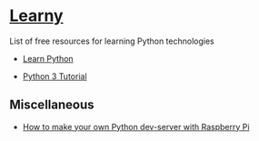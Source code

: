 # [Learny](../)

List of free resources for learning Python technologies

- [Learn Python](https://www.codecademy.com/learn/learn-python)

- [Python 3 Tutorial](https://www.sololearn.com/Course/Python/)

## Miscellaneous

- [How to make your own Python dev-server with Raspberry Pi](https://medium.freecodecamp.org/how-to-make-your-own-python-dev-server-with-raspberry-pi-37651156379f)
